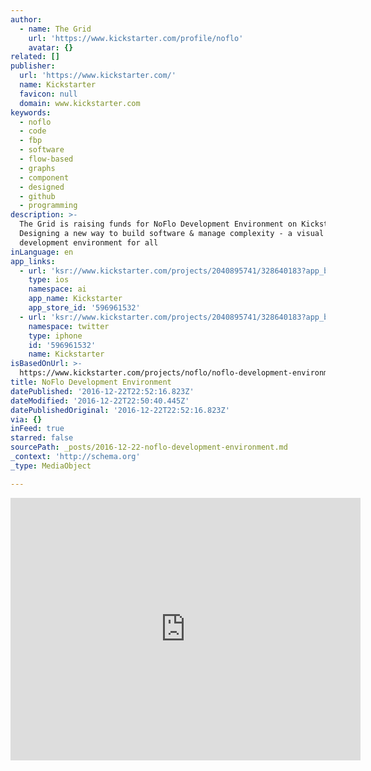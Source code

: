 ```yaml
---
author:
  - name: The Grid
    url: 'https://www.kickstarter.com/profile/noflo'
    avatar: {}
related: []
publisher:
  url: 'https://www.kickstarter.com/'
  name: Kickstarter
  favicon: null
  domain: www.kickstarter.com
keywords:
  - noflo
  - code
  - fbp
  - software
  - flow-based
  - graphs
  - component
  - designed
  - github
  - programming
description: >-
  The Grid is raising funds for NoFlo Development Environment on Kickstarter!
  Designing a new way to build software & manage complexity - a visual
  development environment for all
inLanguage: en
app_links:
  - url: 'ksr://www.kickstarter.com/projects/2040895741/328640183?app_banner=1'
    type: ios
    namespace: ai
    app_name: Kickstarter
    app_store_id: '596961532'
  - url: 'ksr://www.kickstarter.com/projects/2040895741/328640183?app_banner=1'
    namespace: twitter
    type: iphone
    id: '596961532'
    name: Kickstarter
isBasedOnUrl: >-
  https://www.kickstarter.com/projects/noflo/noflo-development-environment/description
title: NoFlo Development Environment
datePublished: '2016-12-22T22:52:16.823Z'
dateModified: '2016-12-22T22:50:40.445Z'
datePublishedOriginal: '2016-12-22T22:52:16.823Z'
via: {}
inFeed: true
starred: false
sourcePath: _posts/2016-12-22-noflo-development-environment.md
_context: 'http://schema.org'
_type: MediaObject

---
```

<iframe src="https://cdn.embedly.com/widgets/media.html?src=https%3A%2F%2Fwww.kickstarter.com%2Fprojects%2Fnoflo%2Fnoflo-development-environment%2Fwidget%2Fvideo.html&amp;url=https%3A%2F%2Fwww.kickstarter.com%2Fprojects%2Fnoflo%2Fnoflo-development-environment&amp;image=https%3A%2F%2Fksr-ugc.imgix.net%2Fassets%2F011%2F555%2F123%2F60e599a345e7225a6a7b6cee09f12e59_original.png%3Fw%3D560%26h%3D315%26fit%3Dfill%26bg%3D000000%26v%3D1463684400%26auto%3Dformat%26q%3D92%26s%3D331dd0d56a2757ac070b7ca35c653475&amp;key=b7d04c9b404c499eba89ee7072e1c4f7&amp;type=text%2Fhtml&amp;schema=kickstarter" width="560" height="420" scrolling="no" frameborder="0" allowfullscreen="" style=""></iframe>
